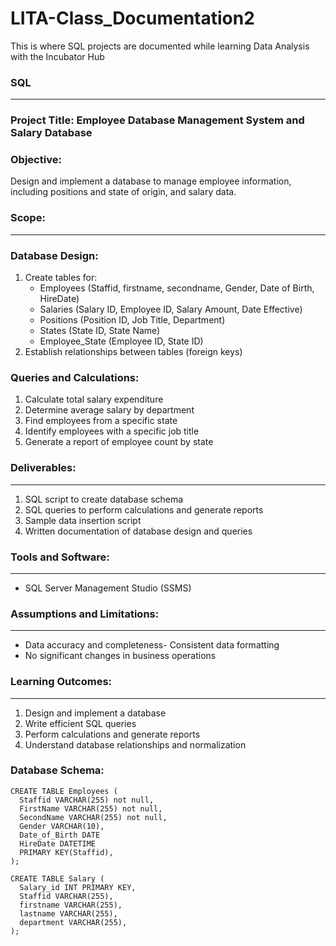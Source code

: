 # LITA-Class_Documentation2
This is where SQL projects are documented  while learning Data Analysis with the Incubator Hub

### SQL
---

### Project Title: Employee Database Management System and Salary Database

### Objective:

Design and implement a database to manage employee information, including positions and state of origin, and salary data.

### Scope:
---
### Database Design:

1. Create tables for:
    - Employees (Staffid, firstname, secondname, Gender, Date of Birth, HireDate)
    - Salaries (Salary ID, Employee ID, Salary Amount, Date Effective)
    - Positions (Position ID, Job Title, Department)
    - States (State ID, State Name)
    - Employee_State (Employee ID, State ID)
2. Establish relationships between tables (foreign keys)

### Queries and Calculations:

1. Calculate total salary expenditure
2. Determine average salary by department
3. Find employees from a specific state
4. Identify employees with a specific job title
5. Generate a report of employee count by state

### Deliverables:
---
1. SQL script to create database schema
2. SQL queries to perform calculations and generate reports
3. Sample data insertion script
4. Written documentation of database design and queries

### Tools and Software:
---
- SQL Server Management Studio (SSMS)

### Assumptions and Limitations:
---
- Data accuracy and completeness- Consistent data formatting
- No significant changes in business operations

### Learning Outcomes:
---

1. Design and implement a database
2. Write efficient SQL queries
3. Perform calculations and generate reports
4. Understand database relationships and normalization

### Database Schema:
```
CREATE TABLE Employees (
  Staffid VARCHAR(255) not null,
  FirstName VARCHAR(255) not null,
  SecondName VARCHAR(255) not null,
  Gender VARCHAR(10),
  Date_of_Birth DATE
  HireDate DATETIME
  PRIMARY KEY(Staffid),
);

CREATE TABLE Salary (
  Salary_id INT PRIMARY KEY,
  Staffid VARCHAR(255),
  firstname VARCHAR(255),
  lastname VARCHAR(255),
  department VARCHAR(255),
);
```




